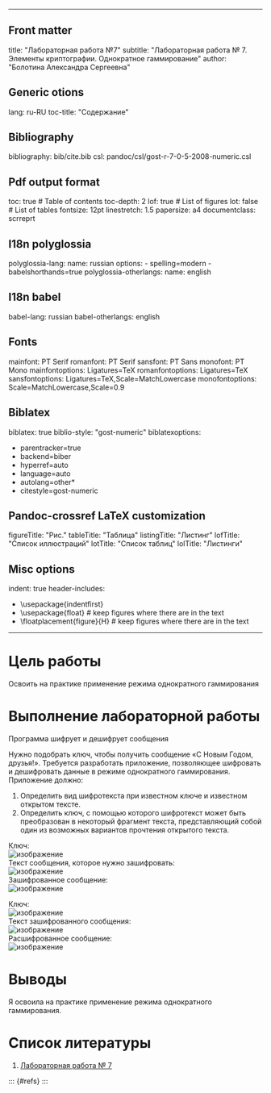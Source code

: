 
---
## Front matter
title: "Лабораторная работа №7"
subtitle: "Лабораторная работа № 7. Элементы криптографии. Однократное гаммирование"
author: "Болотина Александра Сергеевна"

## Generic otions
lang: ru-RU
toc-title: "Содержание"

## Bibliography
bibliography: bib/cite.bib
csl: pandoc/csl/gost-r-7-0-5-2008-numeric.csl

## Pdf output format
toc: true # Table of contents
toc-depth: 2
lof: true # List of figures
lot: false # List of tables
fontsize: 12pt
linestretch: 1.5
papersize: a4
documentclass: scrreprt
## I18n polyglossia
polyglossia-lang:
  name: russian
  options:
	- spelling=modern
	- babelshorthands=true
polyglossia-otherlangs:
  name: english
## I18n babel
babel-lang: russian
babel-otherlangs: english
## Fonts
mainfont: PT Serif
romanfont: PT Serif
sansfont: PT Sans
monofont: PT Mono
mainfontoptions: Ligatures=TeX
romanfontoptions: Ligatures=TeX
sansfontoptions: Ligatures=TeX,Scale=MatchLowercase
monofontoptions: Scale=MatchLowercase,Scale=0.9
## Biblatex
biblatex: true
biblio-style: "gost-numeric"
biblatexoptions:
  - parentracker=true
  - backend=biber
  - hyperref=auto
  - language=auto
  - autolang=other*
  - citestyle=gost-numeric
## Pandoc-crossref LaTeX customization
figureTitle: "Рис."
tableTitle: "Таблица"
listingTitle: "Листинг"
lofTitle: "Список иллюстраций"
lotTitle: "Список таблиц"
lolTitle: "Листинги"
## Misc options
indent: true
header-includes:
  - \usepackage{indentfirst}
  - \usepackage{float} # keep figures where there are in the text
  - \floatplacement{figure}{H} # keep figures where there are in the text
---

# Цель работы

Освоить на практике применение режима однократного гаммирования


# Выполнение лабораторной работы

Программа шифрует и дешифрует сообщения

Нужно подобрать ключ, чтобы получить сообщение «С Новым Годом, друзья!». Требуется разработать приложение, позволяющее шифровать и
дешифровать данные в режиме однократного гаммирования. Приложение должно:
1. Определить вид шифротекста при известном ключе и известном открытом тексте.
2. Определить ключ, с помощью которого шифротекст может быть преобразован в некоторый фрагмент текста, представляющий собой один из
возможных вариантов прочтения открытого текста.

Ключ:   
![изображение](https://user-images.githubusercontent.com/113191444/197333159-e765a64d-370c-47ee-b628-5af6a15c53ec.png)  
Текст сообщения, которое нужно зашифровать:  
![изображение](https://user-images.githubusercontent.com/113191444/197333167-c90022f0-e144-41a3-be97-69ebcc4c0183.png)  
Зашифрованное сообщение:  
![изображение](https://user-images.githubusercontent.com/113191444/197333172-a62c58c5-aa35-4fc6-ad59-6064a2f42a81.png)  
  
Ключ:   
![изображение](https://user-images.githubusercontent.com/113191444/197333159-e765a64d-370c-47ee-b628-5af6a15c53ec.png)  
Текст зашифрованного сообщения:  
![изображение](https://user-images.githubusercontent.com/113191444/197333172-a62c58c5-aa35-4fc6-ad59-6064a2f42a81.png)  
Расшифрованное сообщение:  
![изображение](https://user-images.githubusercontent.com/113191444/197333167-c90022f0-e144-41a3-be97-69ebcc4c0183.png)  

# Выводы

Я освоила на практике применение режима однократного гаммирования.

# Список литературы

1. [Лабораторная работа № 7](https://esystem.rudn.ru/pluginfile.php/1652029/mod_resource/content/2/007-lab_crypto-gamma.pdf)

::: {#refs}
:::

